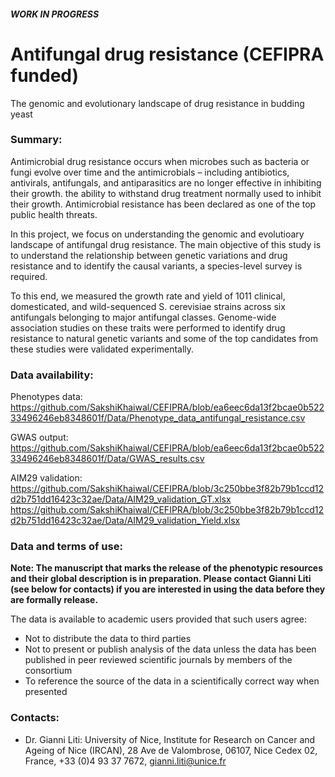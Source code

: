 #### ***WORK IN PROGRESS***
# Antifungal drug resistance (CEFIPRA funded)
The genomic and evolutionary landscape of drug resistance in budding yeast

### Summary:

Antimicrobial drug resistance occurs when microbes such as bacteria or fungi evolve over time and the antimicrobials – including antibiotics, antivirals, antifungals, and antiparasitics are no longer effective in inhibiting their growth.
the ability to withstand drug treatment normally used to inhibit their growth. Antimicrobial resistance has been declared as one of the top public health threats. 

In this project, we focus on understanding the genomic and evolutioary landscape of antifungal drug resistance. The main objective of this study is to understand the relationship between genetic variations and drug resistance and to identify the causal variants, a species-level survey is required. 

To this end, we measured the growth rate and yield of 1011 clinical, domesticated, and wild-sequenced S. cerevisiae strains across six antifungals belonging to major antifungal classes. Genome-wide association studies on these traits were performed to identify drug resistance to natural genetic variants and some of the top candidates from these studies were validated experimentally.

### Data availability:
Phenotypes data: https://github.com/SakshiKhaiwal/CEFIPRA/blob/ea6eec6da13f2bcae0b52233496246eb8348601f/Data/Phenotype_data_antifungal_resistance.csv

GWAS output: https://github.com/SakshiKhaiwal/CEFIPRA/blob/ea6eec6da13f2bcae0b52233496246eb8348601f/Data/GWAS_results.csv

AIM29 validation: 
https://github.com/SakshiKhaiwal/CEFIPRA/blob/3c250bbe3f82b79b1ccd12d2b751dd16423c32ae/Data/AIM29_validation_GT.xlsx
https://github.com/SakshiKhaiwal/CEFIPRA/blob/3c250bbe3f82b79b1ccd12d2b751dd16423c32ae/Data/AIM29_validation_Yield.xlsx

### Data and terms of use:
**Note: The manuscript that marks the release of the phenotypic resources and their global description is in preparation. Please contact Gianni Liti (see below for contacts) if you are interested in using the data before they are formally release.**

The data is available to academic users provided that such users agree:
* Not to distribute the data to third parties 
* Not to present or publish analysis of the data unless the data has been published in peer reviewed scientific journals by members of the consortium 
* To reference the source of the data in a scientifically correct way when presented

### Contacts:
* Dr. Gianni Liti: University of Nice, Institute for Research on Cancer and Ageing of Nice 
(IRCAN), 28 Ave de Valombrose, 06107, Nice Cedex 02, France, +33 (0)4 93 37 7672, gianni.liti@unice.fr 
